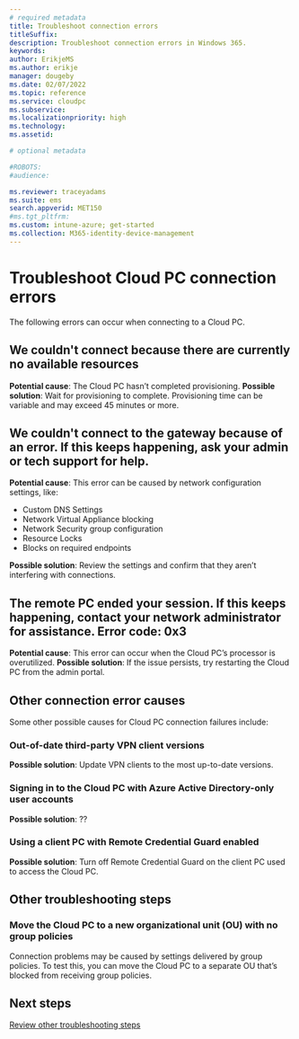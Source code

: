 ```yaml
---
# required metadata
title: Troubleshoot connection errors
titleSuffix:
description: Troubleshoot connection errors in Windows 365.
keywords:
author: ErikjeMS  
ms.author: erikje
manager: dougeby
ms.date: 02/07/2022
ms.topic: reference
ms.service: cloudpc
ms.subservice:
ms.localizationpriority: high
ms.technology:
ms.assetid: 

# optional metadata

#ROBOTS:
#audience:

ms.reviewer: traceyadams
ms.suite: ems
search.appverid: MET150
#ms.tgt_pltfrm:
ms.custom: intune-azure; get-started
ms.collection: M365-identity-device-management
---
```


# Troubleshoot Cloud PC connection errors

The following errors can occur when connecting to a Cloud PC.

## We couldn't connect because there are currently no available resources

**Potential cause**: The Cloud PC hasn’t completed provisioning.
**Possible solution**: Wait for provisioning to complete. Provisioning time can be variable and may exceed 45 minutes or more.

## We couldn't connect to the gateway because of an error. If this keeps happening, ask your admin or tech support for help.

**Potential cause**: This error can be caused by network configuration settings, like:

- Custom DNS Settings
- Network Virtual Appliance blocking
- Network Security group configuration 
- Resource Locks
- Blocks on required endpoints

**Possible solution**: Review the settings and confirm that they aren’t interfering with connections.

## The remote PC ended your session. If this keeps happening, contact your network administrator for assistance. Error code: 0x3

**Potential cause**: This error can occur when the Cloud PC’s processor is overutilized.
**Possible solution**: If the issue persists, try restarting the Cloud PC from the admin portal.

## Other connection error causes

Some other possible causes for Cloud PC connection failures include:

### Out-of-date third-party VPN client versions

**Possible solution**: Update VPN clients to the most up-to-date versions.

### Signing in to the Cloud PC with Azure Active Directory-only user accounts

**Possible solution**: ??

### Using a client PC with Remote Credential Guard enabled

**Possible solution**: Turn off Remote Credential Guard on the client PC used to access the Cloud PC.

## Other troubleshooting steps

### Move the Cloud PC to a new organizational unit (OU) with no group policies

Connection problems may be caused by settings delivered by group policies. To test this, you can move the Cloud PC to a separate OU that’s blocked from receiving group policies.

## Next steps

[Review other troubleshooting steps](troubleshooting.md)
